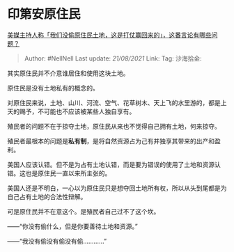 # 印第安原住民
[美媒主持人称「我们没偷原住民土地，这是打仗赢回来的」，这番言论有哪些问题？](https://www.zhihu.com/question/471060396/answer/1989094373)

> Author: #NellNell
> Last update: *21/08/2021*
> Link:
> Tag:
> 沙海拾金:

其实原住民并不介意谁居住和使用这块土地。

原住民是没有土地私有的概念的。

对原住民来说，土地、山川、河流、空气、花草树木、天上飞的水里游的，都是上天的赐予，不可能也不应该被某些人独自享有。

殖民者的问题不在于掠夺土地，原住民从来也不觉得自己拥有土地，何来掠夺。

殖民者最根本的问题是**私有制**，是将自然资源占为己有并独享其带来的出产和盈利。

美国人应该认错。但不是为占有土地认错，而是要为错误的使用了土地和资源认错。这也是原住民一直以来所主张的。

美国人还是不明白，一心以为原住民只是想夺回土地所有权，所以从头到尾都是为自己占有土地的合法性辩解。

可是原住民并不在意这个。是殖民者自己过不了这个坎。

——“你没有偷什么，但是你要善待土地和资源。”

——“我没有偷没有偷没有偷…………”
